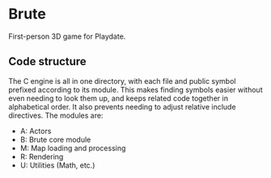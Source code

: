 # Brute

First-person 3D game for Playdate.

## Code structure

The C engine is all in one directory, with each file and public symbol prefixed
according to its module. This makes finding symbols easier without even needing
to look them up, and keeps related code together in alphabetical order. It also
prevents needing to adjust relative include directives. The modules are:

- A: Actors
- B: Brute core module
- M: Map loading and processing
- R: Rendering
- U: Utilities (Math, etc.)
